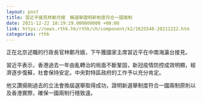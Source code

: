 ```yaml
---
layout: post
title: 習近平接見林鄭月娥　稱選舉證明新制度符合一國兩制
date: 2021-12-22 18:19:29.000000000 +08:00
link: https://news.rthk.hk/rthk/ch/component/k2/1625548-20211222.htm
categories: rthk
---
```


正在北京述職的行政長官林鄭月娥，下午獲國家主席習近平在中南海瀛台接見。

習近平表示，香港過去一年由亂轉治的局面不斷鞏固，新冠疫情防控成效明顯，經濟逐步復蘇，社會保持安定。中央對特區政府的工作予以充分肯定。

他又讚揚剛過去的立法會換屆選舉取得成功，證明新選舉制度符合一國兩制原則以及香港實際，確保一國兩制行穩致遠。
